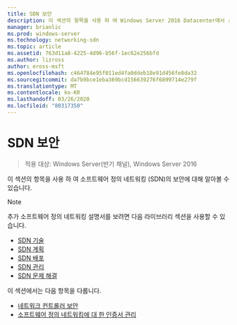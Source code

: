```yaml
---
title: SDN 보안
description: 이 섹션의 항목을 사용 하 여 Windows Server 2016 Datacenter에서 소프트웨어 정의 네트워킹 \(SDN\)의 보안에 대해 자세히 알아볼 수 있습니다.
manager: brianlic
ms.prod: windows-server
ms.technology: networking-sdn
ms.topic: article
ms.assetid: 763d11a8-4225-4d96-b56f-1ec62e256bfd
ms.author: lizross
author: eross-msft
ms.openlocfilehash: c464784e95f011ed4fa0ddeb18e91d456fe8da32
ms.sourcegitcommit: da7b9bce1eba369bcd156639276f6899714e279f
ms.translationtype: MT
ms.contentlocale: ko-KR
ms.lasthandoff: 03/26/2020
ms.locfileid: "80317350"
---
```

# <a name="security-for-sdn"></a>SDN 보안

>적용 대상: Windows Server(반기 채널), Windows Server 2016

이 섹션의 항목을 사용 하 여 소프트웨어 정의 네트워킹 \(SDN\)의 보안에 대해 알아볼 수 있습니다.

>[!Note]
>추가 소프트웨어 정의 네트워킹 설명서를 보려면 다음 라이브러리 섹션을 사용할 수 있습니다.
>
> - [SDN 기술](../technologies/Software-Defined-Networking-Technologies.md)  
> - [SDN 계획](../plan/Plan-Software-Defined-Networking.md) 
> - [SDN 배포](../deploy/Deploy-Software-Defined-Networking.md)  
> - [SDN 관리](../manage/manage-sdn.md)  
> - [SDN 문제 해결](../troubleshoot/Troubleshoot-Software-Defined-Networking.md)

이 섹션에서는 다음 항목을 다룹니다.

- [네트워크 컨트롤러 보안](nc-security.md)
- [소프트웨어 정의 네트워킹에 대 한 인증서 관리](sdn-manage-certs.md)